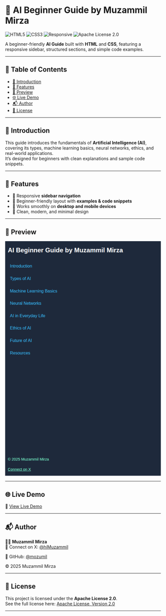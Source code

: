 # 🤖 AI Beginner Guide by Muzammil Mirza

![HTML5](https://img.shields.io/badge/HTML5-E34F26?style=for-the-badge&logo=html5&logoColor=white)
![CSS3](https://img.shields.io/badge/CSS3-1572B6?style=for-the-badge&logo=css3&logoColor=white)
![Responsive](https://img.shields.io/badge/Responsive-Design-blue?style=for-the-badge)
![Apache License 2.0](https://img.shields.io/badge/License-Apache_2.0-yellow?style=for-the-badge)

A beginner-friendly **AI Guide** built with **HTML** and **CSS**, featuring a responsive sidebar, structured sections, and simple code examples.  

---

## 📌 Table of Contents

- [📖 Introduction](#-introduction)  
- [🚀 Features](#-features)  
- [📸 Preview](#-preview)  
- [🌐 Live Demo](#-live-demo)  
- [📬 Author](#-author)  
- [📜 License](#-license)  

---

## 📖 Introduction

This guide introduces the fundamentals of **Artificial Intelligence (AI)**, covering its types, machine learning basics, neural networks, ethics, and real-world applications.  
It’s designed for beginners with clean explanations and sample code snippets.

---

## 🚀 Features

- 📑 Responsive **sidebar navigation**  
- 🧩 Beginner-friendly layout with **examples & code snippets**  
- 📱 Works smoothly on **desktop and mobile devices**  
- 🎨 Clean, modern, and minimal design  

---

## 📸 Preview

![technical-documentation-page](technical-documentation-page-screenshot.png)

---

## 🌐 Live Demo

🔗 [View Live Demo](https://mozumil.github.io/technical-documentation-page/)

---

## 📬 Author

👨‍💻 **Muzammil Mirza**  
📌 Connect on X: [@hiMuzammil](https://x.com/hiMuzammil) 

📌 GitHub: [@mozumil](https://github.com/mozumil)

© 2025 Muzammil Mirza  

---

## 📜 License

This project is licensed under the **Apache License 2.0**.  
See the full license here: [Apache License, Version 2.0](http://www.apache.org/licenses/)  

---
